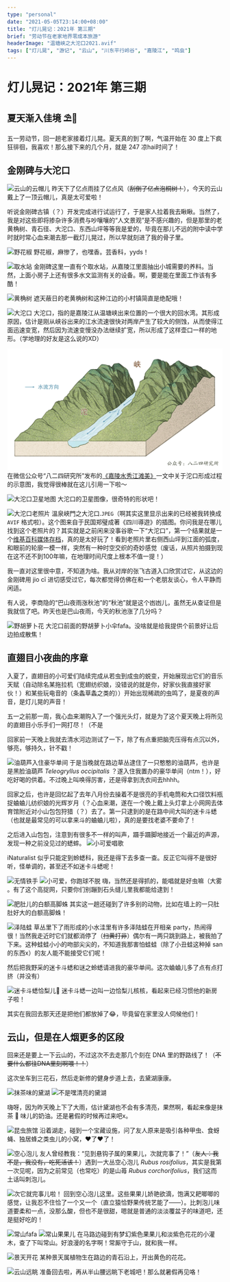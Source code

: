 ```yaml
---
type: "personal"
date: "2021-05-05T23:14:00+08:00"
title: "灯儿晃记：2021年 第三期"
brief: "劳动节在老家地界零成本旅游"
headerImage: "温塘峡之大沱口2021.avif"
tags: ["灯儿晃", "游记", "云山", "川东平行岭谷", "嘉陵江", "鸣虫"]
---
```


# 灯儿晃记：2021年 第三期

## 夏天渐入佳境 ⛱🍉
五一劳动节，回一趟老家接着灯儿晃。夏天真的到了啊，气温开始在 30 度上下疯狂徘徊，我喜欢！那么接下来的几个月，就是 247 凉hai时间了！

## 金刚碑与大沱口
![云山的云帽儿](images/云山的云帽儿.avif "noclip")
昨天下了亿点雨挂了亿点风（~~刮倒了亿点泡桐树！~~），今天的云山戴上了一顶云帽儿，真是太可爱啦！

听说金刚碑古镇（？）开发完成进行试运行了，于是家人拉着我去瞅瞅。当然了，我是对这些即将掺杂许多消费与吵嚷嚷的“人文景观”是不感兴趣的，但是那里的老黄桷树、青石径、大沱口、东西山坪等等我是爱的，毕竟在那儿不远的附中读中学时就时常心血来潮去那一截灯儿晃过，所以早就刻进了我的骨子里。

![野花椒](images/野花椒.avif)
野花椒，麻惨了，也嘿香。芸香科，yyds！

![取水站](images/取水站.avif "noclip")
金刚碑这里一直有个取水站，从嘉陵江里面抽出小城需要的养料。当然，上面小房子上还有很多水文监测有关的设备。啊，要是能在里面工作该有多酷！

![黄桷树](images/黄桷树.avif "noclip")
遮天蔽日的老黄桷树和这种江边的小村镇简直是绝配哦！

![大沱口](images/温塘峡之大沱口2021.avif "noclip")
大沱口，指的是嘉陵江从温塘峡出来位置的一个很大的回水湾。其形成原因，估计是刚从峡谷出来的江水流速很快对两岸产生了较大的侧蚀，从而使得江面迅速变宽，然后因为流速变慢没办法继续扩宽，所以形成了这样壶口一样的地形。（学地理的好友是这么说的XD）

![沱口形成](images/沱口形成.png)
在微信公众号“八二四研究所”发布的[《嘉陵水秀江滩美》](https://mp.weixin.qq.com/s/JblrSo9U9hZyGM2srHCR2g)一文中关于沱口形成过程的示意图，我觉得很棒就在这儿引用一下啦～

![大沱口卫星地图](images/大沱口卫星地图.avif)
大沱口的卫星图像，很奇特的形状吧！

![大沱口老照片](images/溫泉峽門之大沱口.avif "noclip")
溫泉峽門之大沱口.`JPEG`（啊其实这里显示出来的已经被我转换成 `AVIF` 格式啦）。这个图来自于民国郑璧成著《四川導遊》的插图。你问我是在哪儿找到这个老照片的？其实就是之前闲来没事谷歌一下“大沱口”，第一个结果就是一个[维基百科媒体存档](https://zh.wikipedia.org/wiki/File:溫泉峽門之大沱口.jpg)，真的是太好玩了！看到老照片里右侧西山坪到江面的弧度，和眼前的轮廓一模一样，突然有一种时空交织的奇妙感觉（废话，从照片拍摄到现在这不还不到100年嘛，在地理时间尺度上根本不值一提！）

我一直对这里很中意，不知道为啥。我从对岸的张飞古道入口欣赏过它，从这边的金刚碑用 jio cī 进切感受过它，每次都觉得仿佛在和一个老朋友谈心，令人平静而闲适。

有人说，李商隐的“巴山夜雨涨秋池”的“秋池”就是这个凼凼儿，虽然无从查证但是我就信了吧。昨天也是巴山夜雨，今天的秋池涨了几分吗？

![野胡萝卜花](images/野胡萝卜花.avif "noclip")
大沱口前面的野胡萝卜小伞fafa。没啥就是给我提供个前景好让后边拍成散焦！

## 直翅目小夜曲的序章
入夏了，直翅目的小可爱们陆续完成从若虫到成虫的蜕变，开始展现出它们的音乐天赋（自动除名某拖拉机（宽翅纺织娘，没错说的就是你，好家伙我直接好家伙！）和某些玩电音的（条螽草螽之类的））开始出现稀疏的虫鸣了，是夏夜的声音，是灯儿晃的声音！

五一之前那一周，我心血来潮购入了一个强光头灯，就是为了这个夏天晚上将所见的直翅目小乐手们一网打尽！（不是

回家前一天晚上我就去清水河边测试了一下，除了有点重把脑壳压得有点沉以外，够亮，够持久，针不戳！

![油葫芦入住豪华单间](images/油葫芦.avif)
于是当晚就在路边草丛逮住了一只憨憨的油葫芦，也许是是黑脸油葫芦 *Teleogryllus occipitalis* ？遂入住我置办的豪华单间（ntm！），好吃好喝的供着。不过晚上叫唤得厉害，还是得拿到洗衣间去hhhh。

回家之后，也许是回忆起了去年八月份去操着不是很亮的手机电筒和大口径饮料瓶捉蛐蛐儿纺织娘的光辉岁月（？心血来潮，遂在一个晚上戴上头灯拿上小网网去体育馆附近对小山包包狩猎（？）去了。第一只逮到的是在路中间大叫的迷卡斗蟋（也就是最常见的可以拿来斗的蛐蛐儿啦），真的是要找老婆不要命了！

之后进入山包包，注意到有很多不一样的叫声，蹑手蹑脚地接近一个最近的声源，发现一种之前没见过的蟋蟀。
![小可爱唱歌](images/蛉蟋属的吗.avif)

iNaturalist 似乎只能定到蛉蟋科，我还是得下去多查一查。反正它叫得不是很好听，怪单调的，甚至还不如迷卡斗蟋呢！

![无情铁手](images/无情铁手.avif)
![小可爱，你跑球不脱](images/跑球不脱.avif)
嗨，当然还是得抓的，能唱就是好虫嘛（大雾 。有了这个高捉网，只要你们别蹦到石头缝儿里我都能给逮到！

![肥肚儿的白额高脚蛛](images/肥肚儿的白额高脚蛛.avif)
其实这一趟还碰到了许多别的动物，比如在墙上的一只肚肚好大的白额高脚蛛！

![泽陆蛙](images/泽陆蛙.avif)
草丛里下了雨形成的小水洼里有许多泽陆蛙在开相亲 party，热闹得很！当然我走近时它们就都消停了（~~扫黄打非~~）偶尔有一两只跳到路上，被我拍了下来。这种蛙蛙小小的吻部尖尖的，不知道我那害怕蛙蛙（除了小丑蛙这种掉 san 的东西x）的友人能不能接受它们呢！

然后把我野采的迷卡斗蟋和谜之蛉蟋请进我的豪华单间。这次蛐蛐儿多了点有点打挤（并没有）

![迷卡斗蟋恰梨儿🍐](https://www.youtube.com/watch?v=lLBbvTVE3L4)
迷卡斗蟋一边叫一边恰梨儿核核，看起来已经习惯他的新房子啦！

其实在我回去那天还是把他们都放掉了😂，毕竟留在家里没人伺候他们！

## 云山，但是在人烟更多的区段
回来还是要上一下云山的，不过这次不去走那几个刻在 DNA 里的野路线了！（~~不要什么都往DNA里刻啊喂！！~~）

这次坐车到三花石，然后走新修的健身步道上去，去黛湖康康。

![抹茶味的黛湖](images/抹茶味的黛湖.avif "noclip")
![不是嘿清亮的黛湖](images/不是嘿清亮的黛湖.avif "noclip")

嗨呀，因为昨天晚上下了大雨，估计黛湖也不会有多清亮，果然啊，看起来像是抹茶 🍵 味儿的奶油。还是暑假的时候再过来吧x。

![昆虫旅馆](images/昆虫旅馆.avif "noclip")
沿着湖走，碰到一个宝藏设施，问了友人原来是吸引各种甲虫、食蚜蝇、独居蜂之类虫儿的小窝，❤️了❤️了！

![空心泡儿](images/空心泡儿.avif)
友人曾经教我：“见到悬钩子属的果果儿，次就完事了！”（~~友人：我不是，我没有，吃死活该！~~）遇到一大丛空心泡儿 *Rubus rosifolius*，其实是我第一次见呢，因为之前常见（也常吃）的是山苺 *Rubus corchorifolius*，我们这而土话叫刺泡儿。

![次它就完事儿啦！](images/空心泡儿是空心的.avif)
回到空心泡儿这里。这些果果儿娇艳欲滴，饱满又耙唧唧的感觉，让我忍不住恰了一个又一个（直立猿恰野果传统艺能了——）。比刺泡儿味道要柔和一点，没那么酸，但也不是很甜，嗯就是普通的淡淡覆盆子的味道吧，还是挺好吃的！

![常山fafa](images/常山花花.avif "noclip")
![常山果果儿](images/常山梦幻紫果儿.avif "noclip")
在马路边碰到有梦幻紫色果果儿和淡紫色花花的小灌木，查了下叫常山。好浪漫的名字啊！常厮守于山，就和我一样。

![景天开花](images/景天花.avif)
某种景天属植物生在路边的青石沿上，开出黄色的花花。

![云山远眺](images/云山远眺.avif)
准备回去啦，再从半山腰远眺下老城吧！那么就暑假再见咯！

